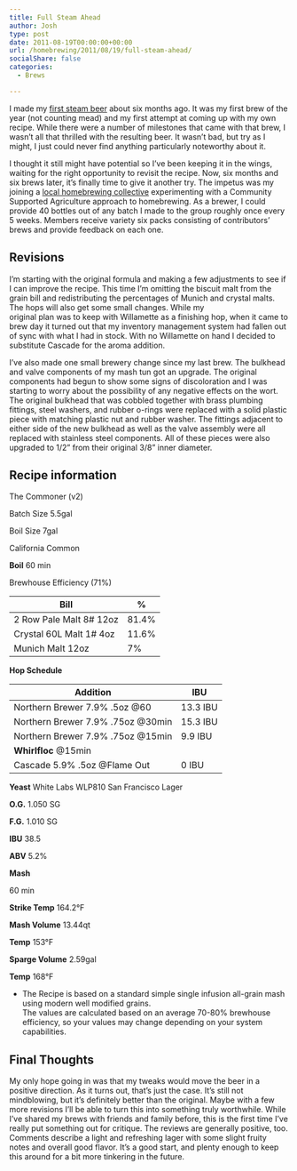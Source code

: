 ```yaml
---
title: Full Steam Ahead
author: Josh
type: post
date: 2011-08-19T00:00:00+00:00
url: /homebrewing/2011/08/19/full-steam-ahead/
socialShare: false
categories:
  - Brews

---
```

I made my [first steam beer][1] about six months ago. It was my first brew of the year (not counting mead) and my first attempt at coming up with my own recipe. While there were a number of milestones that came with that brew, I wasn’t all that thrilled with the resulting beer. It wasn’t bad, but try as I might, I just could never find anything particularly noteworthy about it. 

<!-- more -->

I thought it still might have potential so I’ve been keeping it in the wings, waiting for the right opportunity to revisit the recipe. Now, six months and six brews later, it’s finally time to give it another try. The impetus was my joining a [local homebrewing collective][2] experimenting with a Community Supported Agriculture approach to homebrewing. As a brewer, I could provide 40 bottles out of any batch I made to the group roughly once every 5 weeks. Members receive variety six packs consisting of contributors’ brews and provide feedback on each one. 

## Revisions

I’m starting with the original formula and making a few adjustments to see if I can improve the recipe. This time I’m omitting the biscuit malt from the grain bill and redistributing the percentages of Munich and crystal malts. The hops will also get some small changes. While my  
original plan was to keep with Willamette as a finishing hop, when it came to brew day it turned out that my inventory management system had fallen out of sync with what I had in stock. With no Willamette on hand I decided to substitute Cascade for the aroma addition. 

I’ve also made one small brewery change since my last brew. The bulkhead and valve components of my mash tun got an upgrade. The original components had begun to show some signs of discoloration and I was starting to worry about the possibility of any negative effects on the wort. The original bulkhead that was cobbled together with brass plumbing fittings, steel washers, and rubber o-rings were replaced with a solid plastic piece with matching plastic nut and rubber washer. The fittings adjacent to either side of the new bulkhead as well as the valve assembly were all replaced with stainless steel components. All of these pieces were also upgraded to 1/2” from their original 3/8” inner diameter. 


## Recipe information

The Commoner (v2)

Batch Size 5.5gal

Boil Size 7gal

California Common

**Boil** 60 min

Brewhouse Efficiency (71%)

  
|Bill|%|
|---|---|
2 Row Pale Malt 8# 12oz|81.4%
Crystal 60L Malt 1# 4oz|11.6%
Munich Malt 12oz|7%


**Hop Schedule**

|Addition|IBU|
|---|---|
Northern Brewer 7.9% .5oz @60|13.3 IBU
Northern Brewer 7.9% .75oz @30min|15.3 IBU
Northern Brewer 7.9% .75oz @15min| 9.9 IBU
**Whirlfloc** @15min|
Cascade 5.9% .5oz @Flame Out|0 IBU

**Yeast**
White Labs WLP810 San Francisco Lager

**O.G.** 1.050 SG

**F.G.** 1.010 SG

**IBU** 38.5

**ABV** 5.2%

**Mash**

60 min

**Strike Temp** 164.2°F

**Mash Volume** 13.44qt

**Temp** 153°F

**Sparge Volume** 2.59gal

**Temp** 168°F


* The Recipe is based on a standard simple single infusion all-grain mash using modern well modified grains.<br /> The values are calculated based on an average 70-80% brewhouse efficiency, so your values may change depending on your system capabilities.


## Final Thoughts

My only hope going in was that my tweaks would move the beer in a positive direction. As it turns out, that’s just the case. It’s still not mindblowing, but it’s definitely better than the original. Maybe with a few more revisions I’ll be able to turn this into something truly worthwhile. While I’ve shared my brews with friends and family before, this is the first time I’ve really put something out for critique. The reviews are generally positive, too. Comments describe a light and refreshing lager with some slight fruity notes and overall good flavor. It’s a good start, and plenty enough to keep this around for a bit more tinkering in the future.

 [1]: /homebrewing/2011/02/12/the-commoner/
 [2]: http://brewlabsf.com